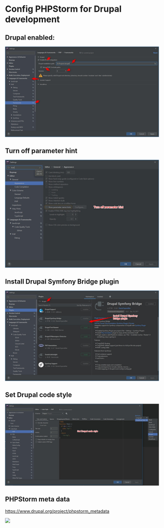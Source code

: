 # Config PHPStorm for Drupal development

## Drupal enabled:

![](https://github.com/flashvnn/drupal-snippets/blob/master/drupal-enable.jpg)

## Turn off parameter hint
![](https://github.com/flashvnn/drupal-snippets/blob/master/2019-10-21_10h02_50.jpg)

## Install Drupal Symfony Bridge plugin
![](https://github.com/flashvnn/drupal-snippets/blob/master/2019-10-21_10h03_47.jpg)

## Set Drupal code style
![](https://github.com/flashvnn/drupal-snippets/blob/master/drupal-code-style.jpg)


## PHPStorm meta data

https://www.drupal.org/project/phpstorm_metadata

![](https://www.drupal.org/files/project-images/phpstorm_metadata.png)
